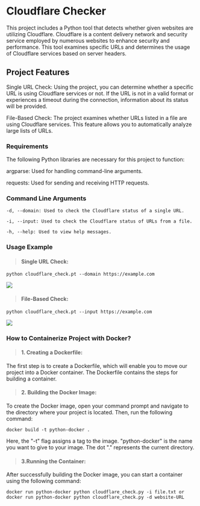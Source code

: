 
# Cloudflare Checker
This project includes a Python tool that detects whether given websites are utilizing Cloudflare. Cloudflare is a content delivery network and security service employed by numerous websites to enhance security and performance. This tool examines specific URLs and determines the usage of Cloudflare services based on server headers.

## Project Features
Single URL Check: Using the project, you can determine whether a specific URL is using Cloudflare services or not. If the URL is not in a valid format or experiences a timeout during the connection, information about its status will be provided.

File-Based Check: The project examines whether URLs listed in a file are using Cloudflare services. This feature allows you to automatically analyze large lists of URLs.

### Requirements

The following Python libraries are necessary for this project to function:

argparse: Used for handling command-line arguments.

requests: Used for sending and receiving HTTP requests.

### Command Line Arguments

```
-d, --domain: Used to check the Cloudflare status of a single URL.

-i, --input: Used to check the Cloudflare status of URLs from a file.

-h, --help: Used to view help messages. 
```

### Usage Example
> #### Single URL Check:

```python cloudflare_check.pt --domain https://example.com```

![](https://github.com/ahmetnuysal/cloudflare_check/blob/main/Pics/Cloudflare_Check_%C3%87%C4%B1kt%C4%B1.png)

> #### File-Based Check:

```python cloudflare_check.pt --input https://example.com```

![](https://github.com/ahmetnuysal/cloudflare_check/blob/main/Pics/Cloudflare_Check_%C3%87%C4%B1kt%C4%B1_Toplu.png)

### How to Containerize Project with Docker?

> #### 1. Creating a Dockerfile:
  The first step is to create a Dockerfile, which will enable you to move our project into a Docker container. The Dockerfile contains the steps for building a container.

> #### 2. Building the Docker Image:
  To create the Docker image, open your command prompt and navigate to the directory where your project is located. Then, run the following command:
  
  ```docker build -t python-docker .```
  
  Here, the "-t" flag assigns a tag to the image. "python-docker" is the name you want to give to your image. The dot "." represents the current directory.

> #### 3.Running the Container:
  After successfully building the Docker image, you can start a container using the following command:

  ```docker run python-docker python cloudflare_check.py -i file.txt or docker run python-docker python cloudflare_check.py -d website-URL```




